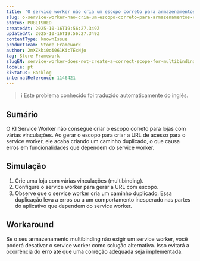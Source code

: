 ```yaml
---
title: 'O service worker não cria um escopo correto para armazenamentos com várias vinculações'
slug: o-service-worker-nao-cria-um-escopo-correto-para-armazenamentos-com-varias-vinculacoes
status: PUBLISHED
createdAt: 2025-10-16T19:56:27.349Z
updatedAt: 2025-10-16T19:56:27.349Z
contentType: knownIssue
productTeam: Store Framework
author: 2mXZkbi0oi061KicTExNjo
tag: Store Framework
slugEN: service-worker-does-not-create-a-correct-scope-for-multibinding-stores
locale: pt
kiStatus: Backlog
internalReference: 1146421
---
```


>ℹ️ Este problema conhecido foi traduzido automaticamente do inglês.

## Sumário


O KI Service Worker não consegue criar o escopo correto para lojas com várias vinculações. Ao gerar o escopo para criar a URL de acesso para o service worker, ele acaba criando um caminho duplicado, o que causa erros em funcionalidades que dependem do service worker.
## Simulação



1. Crie uma loja com várias vinculações (multibinding).
2. Configure o service worker para gerar a URL com escopo.
3. Observe que o service worker cria um caminho duplicado. Essa duplicação leva a erros ou a um comportamento inesperado nas partes do aplicativo que dependem do service worker.
## Workaround


Se o seu armazenamento multibinding não exigir um service worker, você poderá desativar o service worker como solução alternativa. Isso evitará a ocorrência do erro até que uma correção adequada seja implementada.



